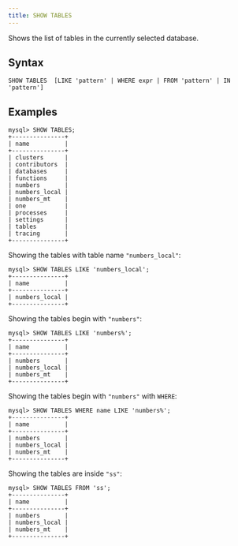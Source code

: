 ```yaml
---
title: SHOW TABLES
---
```


Shows the list of tables in the currently selected database.

## Syntax

```
SHOW TABLES  [LIKE 'pattern' | WHERE expr | FROM 'pattern' | IN 'pattern']
```

## Examples

```
mysql> SHOW TABLES;
+---------------+
| name          |
+---------------+
| clusters      |
| contributors  |
| databases     |
| functions     |
| numbers       |
| numbers_local |
| numbers_mt    |
| one           |
| processes     |
| settings      |
| tables        |
| tracing       |
+---------------+
```

Showing the tables with table name `"numbers_local"`:
```
mysql> SHOW TABLES LIKE 'numbers_local';
+---------------+
| name          |
+---------------+
| numbers_local |
+---------------+
```

Showing the tables begin with `"numbers"`:
```
mysql> SHOW TABLES LIKE 'numbers%';
+---------------+
| name          |
+---------------+
| numbers       |
| numbers_local |
| numbers_mt    |
+---------------+
```

Showing the tables begin with `"numbers"` with `WHERE`:
```
mysql> SHOW TABLES WHERE name LIKE 'numbers%';
+---------------+
| name          |
+---------------+
| numbers       |
| numbers_local |
| numbers_mt    |
+---------------+
```

Showing the tables are inside `"ss"`:
```
mysql> SHOW TABLES FROM 'ss';
+---------------+
| name          |
+---------------+
| numbers       |
| numbers_local |
| numbers_mt    |
+---------------+
```
